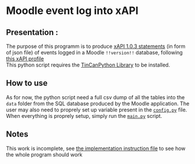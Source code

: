 # Moodle event log into xAPI
## Presentation :
The purpose of this programm is to produce [xAPI 1.0.3 statements](https://github.com/adlnet/xAPI-Spec/blob/master/xAPI-About.md#partone) (in form of json file)
of events logged in a Moodle `!!version!!` database, following [this xAPI profile](https://profiles.adlnet.gov/organization/76fcc051-ef64-4ba4-bfb4-b8035a7d1bf7/profile/e04ed3e2-8927-49c1-a296-2b210d6f269a/version/59c38ed7-428d-44bd-a6c8-bda383a56a92)  
This python script requires the [TinCanPython Library](http://rusticisoftware.github.io/TinCanPython/) to be installed.

## How to use
As for now, the python script need a full csv dump of all the tables into the `data` folder from the SQL database produced by the Moodle application. 
The user may also need to proprely set up variable present in the [`config.py`](app_xapi/config.py) file.
When everything is proprely setup, simply run the [`main.py`](app_xapi/main.py) script.

## Notes 
This work is incomplete, see [the implementation instruction file](IMPLEMENTATION.md) to see how the whole program should work